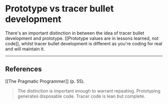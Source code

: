 # Prototype vs tracer bullet development
There's an important distinction in between the idea of tracer bullet development and prototype. [[Prototype values are in lessons learned, not code]], whilst tracer bullet development is different as you're coding for real and will maintain it.

---
## References
[[The Pragmatic Programmer]] (p. 55).
> The distinction is important enough to warrant repeating. Prototyping generates disposable code. Tracer code is lean but complete.

<!-- #evergreen -->

<!-- {BearID:9C201072-309E-4297-8792-22D857705459-91861-0000127776155C2D} -->
